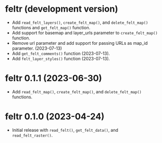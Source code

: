 # feltr (development version)

* Add `read_felt_layers()`, `create_felt_map()`, and `delete_felt_map()` functions and `get_felt_map()` function.
* Add support for basemap and layer_urls parameter to `create_felt_map()` function.
* Remove url parameter and add support for passing URLs as map_id parameter. (2023-07-13)
* Add `get_felt_comments()` function (2023-07-13).
* Add `felt_layer_styles()` function (2023-07-13).

# feltr 0.1.1 (2023-06-30)

* Add `read_felt_map()`, `create_felt_map()`, and `delete_felt_map()` functions.

# feltr 0.1.0 (2023-04-24)

* Initial release with `read_felt()`, `get_felt_data()`, and `read_felt_raster()`.
